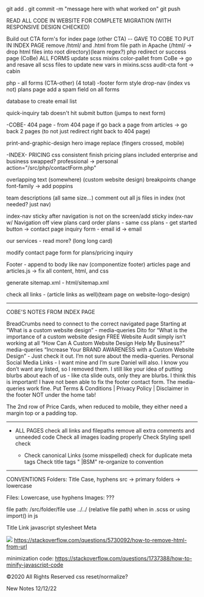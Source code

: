git add .
git commit -m "message here with what worked on"
git push

READ ALL CODE IN WEBSITE FOR COMPLETE MIGRATION (WITH RESPONSIVE DESIGN CHECKED)

Build out CTA form's for index page (other CTA) -- GAVE TO COBE TO PUT IN INDEX PAGE
remove /html/ and .html from file path in Apache (/html/ -> drop html files into root directory)(learn regex?)
php redirect or success page (CoBe) ALL FORMS
update scss mixins color-pallet from CoBe -> go and resave all scss files to update new vars in mixins.scss
audit-cta font -> cabin

php - all forms (CTA-other) (4 total)
-footer form
style drop-nav (index vs not)
plans page
add a spam field on all forms

database to create email list

quick-inquiry tab doesn't hit submit button (jumps to next form)

-COBE-
404 page - from 404 page if go back a page from articles -> go back 2 pages (to not just redirect right back to 404 page)

print-and-graphic-design hero image replace (fingers crossed, mobile)

-INDEX-
PRICING
css consistent
finish pricing plans included
enterprise and business swapped?
professional -> personal
action="/src/php/contactForm.php"

overlapping text (somewhere) (custom website design)
breakpoints
change font-family -> add poppins

team descriptions (all same size...)
comment out all js files in index (not needed? just nav)

index-nav sticky after navigation is not on the screen/add sticky index-nav w/ Navigation off view
plans card order
plans - same css
plans - get started button -> contact page
inquiry form - email id -> email

our services - read more? (long long card)

modify contact page form for plans/pricing inquiry

Footer - append to body like nav (componentize footer)
articles page and articles.js -> fix all content, html, and css

generate sitemap.xml - html/sitemap.xml

check all links - (article links as well)(team page on website-logo-design)

---

COBE'S NOTES FROM INDEX PAGE

BreadCrumbs need to connect to the correct navigated page
Starting at “What is a custom website design” - media-queries
Dito for “What is the importance of a custom website design
FREE Website Audit simply isn’t working at all
“How Can A Custom Website Design Help My Business?” media-queries
“Increase Your BRAND AWARENESS with a Custom Website Design” - Just check it out. I’m not sure about the media-queries.
Personal Social Media Links - I want mine and I’m sure Daniel will also. I know you don’t want any listed, so I removed them.
I still like your idea of putting blurbs about each of us - like cta slide outs, only they are blurbs. I think this is important!
I have not been able to fix the footer contact form. The media-queries work fine.
Put Terms &amp; Conditions | Privacy Policy | Disclaimer in the footer NOT under the home tab!

The 2nd row of Price Cards, when reduced to mobile, they either need a margin top or a padding top.

---

- ALL PAGES
  check all links and filepaths
  remove all extra comments and unneeded code
  Check all images loading properly
  Check Styling
  spell check

  - <head>
    Check canonical Links (some misspelled)
    check for duplicate meta tags
    Check title tags " |BSM"
    re-organize to convention

---

CONVENTIONS
Folders: Title Case, hyphens
src -> primary folders -> lowercase

Files: Lowercase, use hyphens
Images: ???

file path: /src/folder/file
use ../../ (relative file path) when in .scss or using import() in js

<Head>
Title
Link
  javascript
  stylesheet
Meta
</Head>

![](https://i.stack.imgur.com/oKRnc.png)
https://stackoverflow.com/questions/5730092/how-to-remove-html-from-url

minimization code: https://stackoverflow.com/questions/1737388/how-to-minify-javascript-code

&copy;2020 All Rights Reserved
css reset/normalize?

New Notes 12/12/22
